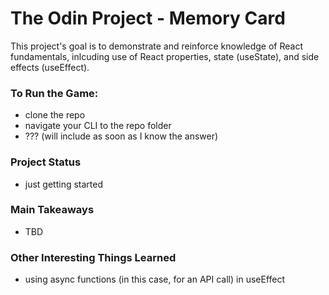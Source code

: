 # The Odin Project - Memory Card
This project's goal is to demonstrate and reinforce knowledge of React fundamentals, inlcuding use of React properties, state (useState), and side effects (useEffect).

### To Run the Game:
- clone the repo
- navigate your CLI to the repo folder
- ??? (will include as soon as I know the answer)

### Project Status
- just getting started

### Main Takeaways
- TBD

### Other Interesting Things Learned
- using async functions (in this case, for an API call) in useEffect